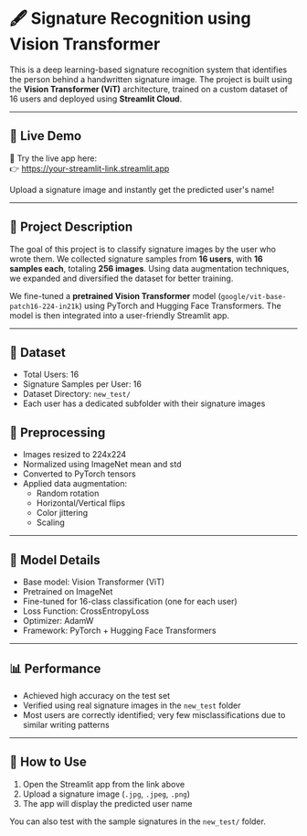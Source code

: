 # 🖋️ Signature Recognition using Vision Transformer

This is a deep learning-based signature recognition system that identifies the person behind a handwritten signature image. The project is built using the **Vision Transformer (ViT)** architecture, trained on a custom dataset of 16 users and deployed using **Streamlit Cloud**.

---

## 🚀 Live Demo

🎯 Try the live app here:  
👉 [https://your-streamlit-link.streamlit.app  ](https://signature-classification-hbkjpqtefgn9tqkwgspqhf.streamlit.app/)


Upload a signature image and instantly get the predicted user's name!

---

## 📖 Project Description

The goal of this project is to classify signature images by the user who wrote them. We collected signature samples from **16 users**, with **16 samples each**, totaling **256 images**. Using data augmentation techniques, we expanded and diversified the dataset for better training.

We fine-tuned a **pretrained Vision Transformer** model (`google/vit-base-patch16-224-in21k`) using PyTorch and Hugging Face Transformers. The model is then integrated into a user-friendly Streamlit app.

---

## 📁 Dataset

- Total Users: 16
- Signature Samples per User: 16
- Dataset Directory: `new_test/`
- Each user has a dedicated subfolder with their signature images

## 🔄 Preprocessing

- Images resized to 224x224
- Normalized using ImageNet mean and std
- Converted to PyTorch tensors
- Applied data augmentation:
  - Random rotation
  - Horizontal/Vertical flips
  - Color jittering
  - Scaling

---

## 🧠 Model Details

- Base model: Vision Transformer (ViT)
- Pretrained on ImageNet
- Fine-tuned for 16-class classification (one for each user)
- Loss Function: CrossEntropyLoss
- Optimizer: AdamW
- Framework: PyTorch + Hugging Face Transformers

---

## 📊 Performance

- Achieved high accuracy on the test set
- Verified using real signature images in the `new_test` folder
- Most users are correctly identified; very few misclassifications due to similar writing patterns

---

## 🧪 How to Use

1. Open the Streamlit app from the link above
2. Upload a signature image (`.jpg`, `.jpeg`, `.png`)
3. The app will display the predicted user name

You can also test with the sample signatures in the `new_test/` folder.
